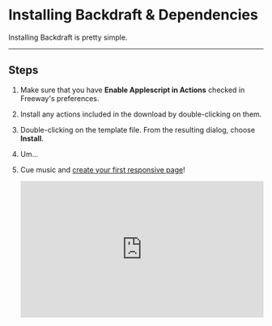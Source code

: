 # Installing Backdraft & Dependencies

Installing Backdraft is pretty simple.

----

## Steps

1. Make sure that you have **Enable Applescript in Actions** checked in Freeway's preferences.

2. Install any actions included in the download by double-clicking on them.

3. Double-clicking on the template file. From the resulting dialog, choose **Install**.

4. Um...

5. Cue music and [create your first responsive page](getting-started.html)!

	<div class="video-container" style="position: relative; padding-bottom: 56.25%; height: 0; overflow: hidden; background-color: black;" markdown="1"><iframe src="http://www.youtube.com/embed/CSav51fVlKU" style="position: absolute; width: 100%; height: 100%; background-color: transparent; border: 0px none transparent; padding: 0px; overflow: hidden;" seamless="seamless"></iframe></div>
